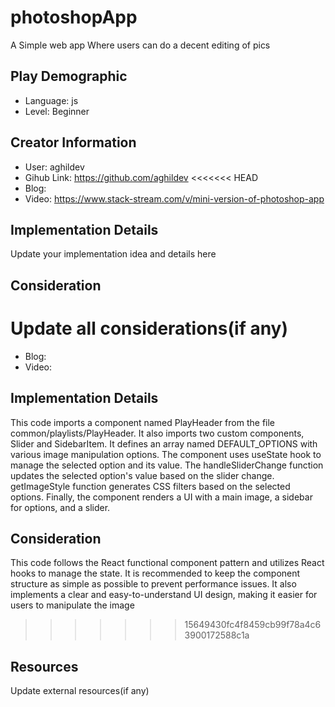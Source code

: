 # photoshopApp

A Simple web app Where users can do a decent editing of pics

## Play Demographic

- Language: js
- Level: Beginner

## Creator Information

- User: aghildev
- Gihub Link: https://github.com/aghildev
<<<<<<< HEAD
- Blog: 
- Video: https://www.stack-stream.com/v/mini-version-of-photoshop-app

## Implementation Details

Update your implementation idea and details here

## Consideration

Update all considerations(if any)
=======
- Blog:
- Video:

## Implementation Details

This code imports a component named PlayHeader from the file common/playlists/PlayHeader. It also imports two custom components, Slider and SidebarItem. It defines an array named DEFAULT_OPTIONS with various image manipulation options. The component uses useState hook to manage the selected option and its value. The handleSliderChange function updates the selected option's value based on the slider change. getImageStyle function generates CSS filters based on the selected options. Finally, the component renders a UI with a main image, a sidebar for options, and a slider.

## Consideration

This code follows the React functional component pattern and utilizes React hooks to manage the state. It is recommended to keep the component structure as simple as possible to prevent performance issues. It also implements a clear and easy-to-understand UI design, making it easier for users to manipulate the image
>>>>>>> 15649430fc4f8459cb99f78a4c63900172588c1a

## Resources

Update external resources(if any)
